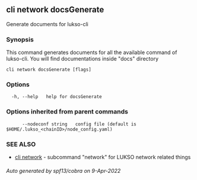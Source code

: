 ## cli network docsGenerate

Generate documents for lukso-cli

### Synopsis

This command generates documents for all the available command of lukso-cli.
You will find documentations inside "docs" directory

```
cli network docsGenerate [flags]
```

### Options

```
  -h, --help   help for docsGenerate
```

### Options inherited from parent commands

```
      --nodeconf string   config file (default is $HOME/.lukso_<chainID>/node_config.yaml)
```

### SEE ALSO

* [cli network](cli_network.md)	 - subcommand "network" for LUKSO network related things

###### Auto generated by spf13/cobra on 9-Apr-2022
